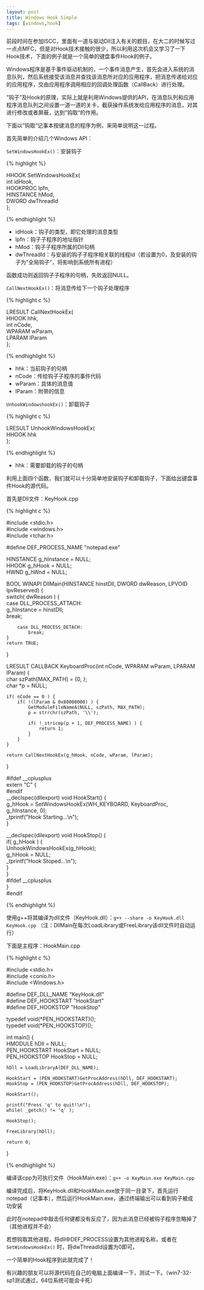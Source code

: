 ```yaml
---
layout: post
title: Windows Hook Simple
tags: [windows,hook]
---
```


前段时间在参加ISCC，里面有一道与驱动Dll注入有关的题目，在大二的时候写过一点点MFC，但是对Hook技术接触的很少，所以利用这次机会又学习了一下Hook技术，下面的例子就是一个简单的键盘事件Hook的例子。

Windows程序是基于事件驱动机制的，一个事件消息产生，首先会进入系统的消息队列，然后系统接受该消息并查找该消息所对应的应用程序，把消息传递给对应的应用程序，交由应用程序调用相应的回调处理函数（CallBack）进行处理。

”钩子”及Hook的原理，实际上就是利用Windows提供的API，在消息队列和应用程序消息队列之间设置一道一道的关卡，截获操作系统发给应用程序的消息，对其进行修改或者屏蔽，达到”钩取“的作用。

下面以”钩取“记事本按键消息的程序为例，来简单说明这一过程。

首先简单的介绍几个Windows API：

``SetWindowsHookEx()``：安装钩子

{% highlight %}

HHOOK SetWindowsHookEx(  
    int idHook,  
    HOOKPROC lpfn,  
    HINSTANCE hMod,  
    DWORD dwThreadId  
}; 
    
{% endhighlight %}
    
* idHook：钩子的类型，即它处理的消息类型
* lpfn：钩子子程序的地址指针
* hMod：钩子子程序所属的Dll句柄
* dwThreadId：与安装的钩子子程序相关联的线程Id（若设置为0，及安装的钩子为”全局钩子“，将影响到系统所有进程）

函数成功则返回钩子子程序的句柄，失败返回NULL。

``CallNextHookEx()``：将消息传给下一个钩子处理程序

{% highlight c %}

LRESULT CallNextHookEx(  
    HHOOK hhk,  
    int nCode,  
    WPARAM wParam,  
    LPARAM lParam  
};
    
{% endhighlight %}
    
* hhk：当前钩子的句柄
* nCode：传给钩子子程序的事件代码
* wParam：具体的消息值
* lParam：附带的信息

``UnhookWindowshookEx()``：卸载钩子

{% highlight c %}

LRESULT UnhookWindowsHookEx(  
    HHOOK hhk  
};
    
{% endhighlight %}

* hhk：需要卸载的钩子的句柄

利用上面四个函数，我们就可以十分简单地安装钩子和卸载钩子，下面给出键盘事件Hook的源代码。

首先是Dll文件：KeyHook.cpp

{% highlight c %}

#include <stdio.h>  
#include <windows.h>  
#include <tchar.h>  
  
#define DEF_PROCESS_NAME "notepad.exe"  
  
HINSTANCE g_hInstance = NULL;  
HHOOK g_hHook = NULL;  
HWND g_hWnd = NULL;  
  
BOOL WINAPI DllMain(HINSTANCE hinstDll, DWORD dwReason, LPVOID lpvReserved) {  
    switch( dwReason ) {  
        case DLL_PROCESS_ATTACH:  
            g_hInstance = hinstDll;  
            break;  
  
        case DLL_PROCESS_DETACH:  
            break;  
    }  
    return TRUE;  
}  
  
LRESULT CALLBACK KeyboardProc(int nCode, WPARAM wParam, LPARAM lParam) {  
    char szPath[MAX_PATH] = {0, };  
    char *p = NULL;  
  
    if( nCode == 0 ) {  
        if( !(lParam & 0x80000000) ) {  
            GetModuleFileNameA(NULL, szPath, MAX_PATH);  
            p = strrchr(szPath, '\\');  
  
            if( !_stricmp(p + 1, DEF_PROCESS_NAME) ) {  
                return 1;  
            }  
        }  
    }  
  
    return CallNextHookEx(g_hHook, nCode, wParam, lParam);  
}  
  
#ifdef __cplusplus  
extern "C" {  
#endif  
__declspec(dllexport) void HookStart() {  
    g_hHook = SetWindowsHookEx(WH_KEYBOARD, KeyboardProc, g_hInstance, 0);  
    _tprintf("Hook Starting...\n");  
}  
  
__declspec(dllexport) void HookStop() {  
    if( g_hHook ) {  
        UnhookWindowsHookEx(g_hHook);  
        g_hHook = NULL;  
        _tprintf("Hook Stoped...\n");  
    }  
}  
#ifdef __cplusplus  
}  
#endif
    
{% endhighlight %}
    
使用g++将其编译为dll文件（KeyHook.dll）：``g++ --share -o KeyHook.dll KeyHook.cpp``
（注：DllMain在每次LoadLibrary或FreeLibrary该dll文件时自动运行）

下面是主程序：HookMain.cpp

{% highlight c %}

#include <stdio.h>  
#include <conio.h>  
#include <Windows.h>  
  
#define DEF_DLL_NAME "KeyHook.dll"  
#define DEF_HOOKSTART "HookStart"  
#define DEF_HOOKSTOP "HookStop"  
  
typedef void(*PEN_HOOKSTART)();  
typedef void(*PEN_HOOKSTOP)();  
  
int main() {  
    HMODULE hDll = NULL;  
    PEN_HOOKSTART HookStart = NULL;  
    PEN_HOOKSTOP HookStop = NULL;  
  
    hDll = LoadLibraryA(DEF_DLL_NAME);  
  
    HookStart = (PEN_HOOKSTART)GetProcAddress(hDll, DEF_HOOKSTART);  
    HookStop = (PEN_HOOKSTOP)GetProcAddress(hDll, DEF_HOOKSTOP);  
  
    HookStart();  
  
    printf("Press 'q' to quit!\n");  
    while( _getch() != 'q' );  
  
    HookStop();  
  
    FreeLibrary(hDll);  
  
    return 0;  
}
    
{% endhighlight %}
    
编译该cpp为可执行文件（HookMain.exe）：``g++ -o KeyMain.exe KeyMain.cpp``

编译完成后，将KeyHook.dll和HookMain.exe放于同一目录下，首先运行notepad（记事本），然后运行HookMain.exe，通过终端输出可以看到钩子被成功安装

此时在notepad中敲击任何键都没有反应了，因为此消息已经被钩子程序忽略掉了（其他进程并不会）

若想钩取其他进程，将dll中DEF_PROCESS设置为其他进程名称，或者在 ``SetWindowsHookEx()`` 时，将dwThreadId设置为0即可。

一个简单的Hook程序到此就完成了！

有兴趣的朋友可以将源代码在自己的电脑上面编译一下，测试一下。（win7-32-sp1测试通过，64位系统可能会卡死）